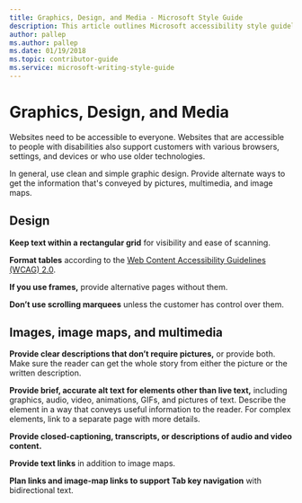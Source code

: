 ```yaml
---
title: Graphics, Design, and Media - Microsoft Style Guide
description: This article outlines Microsoft accessibility style guidelines for graphics, design, and media.
author: pallep
ms.author: pallep
ms.date: 01/19/2018
ms.topic: contributor-guide
ms.service: microsoft-writing-style-guide
---
```


# Graphics, Design, and Media

Websites need to be accessible to everyone. Websites that are accessible
to people with disabilities also support customers with various
browsers, settings, and devices or who use older technologies. 

In general, use clean and simple graphic design. Provide alternate ways
to get the information that's conveyed by pictures, multimedia, and
image maps.

## Design

**Keep text within a rectangular grid** for visibility and ease of scanning. 

**Format tables** according to the [Web Content Accessibility Guidelines (WCAG) 2.0](https://www.w3.org/TR/WCAG20/). 

**If you use frames,** provide alternative pages without them. 

**Don’t use scrolling marquees** unless the customer has control over them. 

## Images, image maps, and multimedia

**Provide clear descriptions that don’t require pictures,** or provide both. Make sure the reader can get the whole story
from either the picture or the written description. 

**Provide brief, accurate alt text for elements other than live text,** including
graphics, audio, video, animations, GIFs, and pictures of text. Describe the element in a way
that conveys useful information to the reader. For complex
elements, link to a separate page with more details. 

**Provide closed-captioning, transcripts, or descriptions of audio and video content.**

**Provide text links** in addition to image maps.

**Plan links and image-map links to support Tab key navigation** with bidirectional text. 
